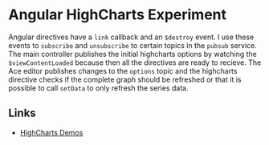 # Angular HighCharts Experiment

Angular directives have a `link` callback and an `$destroy` event. I use these events to `subscribe` and `unsubscribe` to certain topics in the `pubsub` service. The main controller publishes the initial highcharts options by watching the `$viewContentLoaded` because then all the directives are ready to recieve. The Ace editor publishes changes to the `options` topic and the highcharts directive checks if the complete graph should be refreshed or that it is possible to call `setData` to only refresh the series data.

## Links

* [HighCharts Demos](http://www.highcharts.com/demo)
